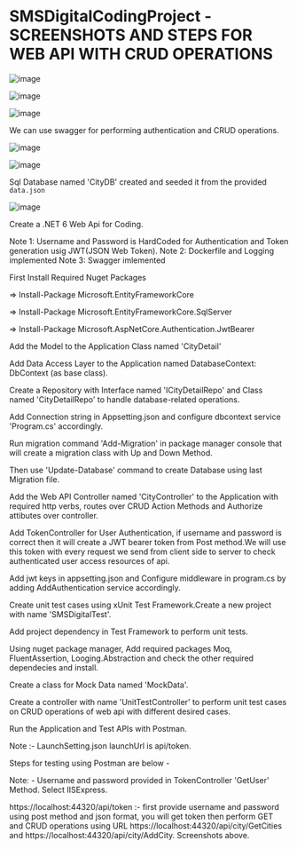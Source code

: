 # SMSDigitalCodingProject - SCREENSHOTS AND STEPS FOR WEB API WITH CRUD OPERATIONS 

![image](https://user-images.githubusercontent.com/60474734/176987884-507ffce3-412a-49d3-a8ff-43421ede75af.png)



![image](https://user-images.githubusercontent.com/60474734/176987679-1ea7ab7f-1e25-4f35-8f92-16c1dabf929c.png)



![image](https://user-images.githubusercontent.com/60474734/176987704-8b6c7661-cbbe-418d-a0bf-09a49b032dd2.png)



We can use swagger for performing authentication and CRUD operations.

![image](https://user-images.githubusercontent.com/60474734/176987748-78d1631b-25fd-437b-aee6-3b9422a6cacf.png)



![image](https://user-images.githubusercontent.com/60474734/176987959-e7977a40-541a-4ec2-b959-9a663965d886.png)

Sql Database named 'CityDB' created and seeded it from the provided `data.json`



![image](https://user-images.githubusercontent.com/60474734/177078693-d946478a-4ca7-43f7-945e-6eca6b58cd1c.png)





Create a .NET 6 Web Api for Coding. 

Note 1: Username and Password is HardCoded for Authentication and Token generation usig JWT(JSON Web Token). 
Note 2: Dockerfile and Logging implemented
Note 3: Swagger imlemented

First Install Required Nuget Packages 

=> Install-Package Microsoft.EntityFrameworkCore 

=> Install-Package Microsoft.EntityFrameworkCore.SqlServer 

=> Install-Package Microsoft.AspNetCore.Authentication.JwtBearer 

Add the Model to the Application Class named 'CityDetail' 

Add Data Access Layer to the Application named DatabaseContext: DbContext (as base class). 

Create a Repository with Interface named 'ICityDetailRepo' and Class named 'CityDetailRepo' to handle database-related operations. 

Add Connection string in Appsetting.json and configure dbcontext service 'Program.cs' accordingly. 

Run migration command 'Add-Migration' in package manager console that will create a migration class with Up and Down Method. 

Then use 'Update-Database' command to create Database using last Migration file. 

Add the Web API Controller named 'CityController' to the Application with required http verbs, routes over CRUD Action Methods and Authorize attibutes over controller. 

Add TokenController for User Authentication, if username and password is correct then it will create a JWT bearer token from Post method.We will use this token with every request we send from client side to server to check authenticated user access resources of api. 

Add jwt keys in appsetting.json and Configure middleware in program.cs by adding AddAuthentication service accordingly. 

Create unit test cases using xUnit Test Framework.Create a new project with name 'SMSDigitalTest'. 

Add project dependency in Test Framework to perform unit tests.  

Using nuget package manager, Add required packages Moq, FluentAssertion, Looging.Abstraction and check the other required dependecies and install. 

Create a class for Mock Data named 'MockData'. 

Create a controller with name 'UnitTestController' to perform unit test cases on CRUD operations of web api with different desired cases. 

Run the Application and Test APIs with Postman. 

Note :- LaunchSetting.json launchUrl is api/token. 

Steps for testing using Postman are below - 

Note: - Username and password provided in TokenController 'GetUser' Method. Select IISExpress. 

https://localhost:44320/api/token :- first provide username and password using post method and json format, you will get token then perform GET and CRUD operations using  URL https://localhost:44320/api/city/GetCities and https://localhost:44320/api/city/AddCity.
Screenshots above.
